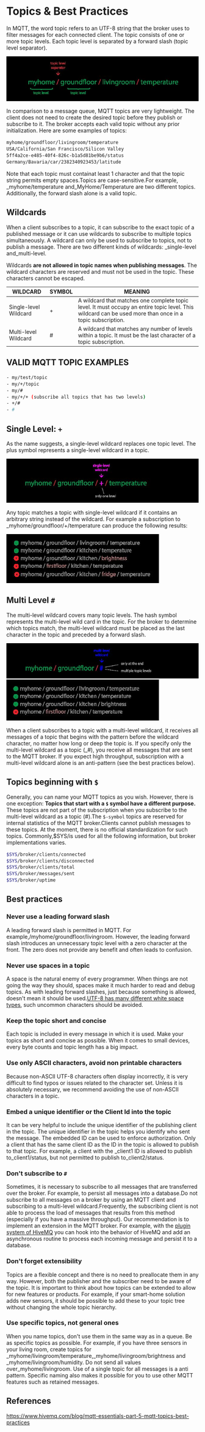 # Topics & Best Practices

In MQTT, the word topic refers to an UTF-8 string that the broker uses to filter messages for each connected client. The topic consists of one or more topic levels. Each topic level is separated by a forward slash (topic level separator).

![image](../../media/Topics-&-Best-Practices-image1.jpg)

In comparison to a message queue, MQTT topics are very lightweight. The client does not need to create the desired topic before they publish or subscribe to it. The broker accepts each valid topic without any prior initialization.
Here are some examples of topics:

```bash
myhome/groundfloor/livingroom/temperature
USA/California/San Francisco/Silicon Valley
5ff4a2ce-e485-40f4-826c-b1a5d81be9b6/status
Germany/Bavaria/car/2382340923453/latitude
```

Note that each topic must containat least 1 character and that the topic string permits empty spaces.Topics are case-sensitive.For example, _myhome/temperature and_MyHome/Temperature are two different topics. Additionally, the forward slash alone is a valid topic.

## Wildcards

When a client subscribes to a topic, it can subscribe to the exact topic of a published message or it can use wildcards to subscribe to multiple topics simultaneously. A wildcard can only be used to subscribe to topics, not to publish a message. There are two different kinds of wildcards: _single-level and_multi-level.

Wildcards **are not allowed in topic names when publishing messages**. The wildcard characters are reserved and must not be used in the topic. These characters cannot be escaped.

| **WILDCARD**          | **SYMBOL** | **MEANING**                                                                                                                                               |
|-------------|----------|-------------------------------------------------|
| Single-level Wildcard | +         | A wildcard that matches one complete topic level. It must occupy an entire topic level. This wildcard can be used more than once in a topic subscription. |
| Multi-level Wildcard  | #         | A wildcard that matches any number of levels within a topic. It must be the last character of a topic subscription.                                       |

## VALID MQTT TOPIC EXAMPLES

```bash
- my/test/topic
- my/+/topic
- my/#
- my/+/+ (subscribe all topics that has two levels)
- +/#
- #
```

## Single Level: `+`

As the name suggests, a single-level wildcard replaces one topic level. The plus symbol represents a single-level wildcard in a topic.

![image](../../media/Topics-&-Best-Practices-image2.jpg)

Any topic matches a topic with single-level wildcard if it contains an arbitrary string instead of the wildcard. For example a subscription to _myhome/groundfloor/+/temperature can produce the following results:

![image](../../media/Topics-&-Best-Practices-image3.jpg)

## Multi Level `#`

The multi-level wildcard covers many topic levels. The hash symbol represents the multi-level wild card in the topic. For the broker to determine which topics match, the multi-level wildcard must be placed as the last character in the topic and preceded by a forward slash.

![image](../../media/Topics-&-Best-Practices-image4.jpg)
![image](../../media/Topics-&-Best-Practices-image5.jpg)

When a client subscribes to a topic with a multi-level wildcard, it receives all messages of a topic that begins with the pattern before the wildcard character, no matter how long or deep the topic is. If you specify only the multi-level wildcard as a topic (_#), you receive all messages that are sent to the MQTT broker. If you expect high throughput, subscription with a multi-level wildcard alone is an anti-pattern (see the best practices below).

## Topics beginning with `$`

Generally, you can name your MQTT topics as you wish. However, there is one exception: **Topics that start with a `$` symbol have a different purpose.** These topics are not part of the subscription when you subscribe to the multi-level wildcard as a topic (#).The `$-symbol` topics are reserved for internal statistics of the MQTT broker.Clients cannot publish messages to these topics. At the moment, there is no official standardization for such topics. Commonly,$SYS/is used for all the following information, but broker implementations varies.

```bash
$SYS/broker/clients/connected
$SYS/broker/clients/disconnected
$SYS/broker/clients/total
$SYS/broker/messages/sent
$SYS/broker/uptime
```

## Best practices

### Never use a leading forward slash

A leading forward slash is permitted in MQTT. For example,/myhome/groundfloor/livingroom. However, the leading forward slash introduces an unnecessary topic level with a zero character at the front. The zero does not provide any benefit and often leads to confusion.

### Never use spaces in a topic

A space is the natural enemy of every programmer. When things are not going the way they should, spaces make it much harder to read and debug topics. As with leading forward slashes, just because something is allowed, doesn't mean it should be used.[UTF-8 has many different white space types](http://www.cs.tut.fi/~jkorpela/chars/spaces.html), such uncommon characters should be avoided.

### Keep the topic short and concise

Each topic is included in every message in which it is used. Make your topics as short and concise as possible. When it comes to small devices, every byte counts and topic length has a big impact.

### Use only ASCII characters, avoid non printable characters

Because non-ASCII UTF-8 characters often display incorrectly, it is very difficult to find typos or issues related to the character set. Unless it is absolutely necessary, we recommend avoiding the use of non-ASCII characters in a topic.

### Embed a unique identifier or the Client Id into the topic

It can be very helpful to include the unique identifier of the publishing client in the topic. The unique identifier in the topic helps you identify who sent the message. The embedded ID can be used to enforce authorization. Only a client that has the same client ID as the ID in the topic is allowed to publish to that topic. For example, a client with the _client1 ID is allowed to publish to_client1/status, but not permitted to publish to_client2/status.

### Don't subscribe to `#`

Sometimes, it is necessary to subscribe to all messages that are transferred over the broker. For example, to persist all messages into a database.Do not subscribe to all messages on a broker by using an MQTT client and subscribing to a multi-level wildcard.Frequently, the subscribing client is not able to process the load of messages that results from this method (especially if you have a massive throughput). Our recommendation is to implement an extension in the MQTT broker. For example, with the [plugin system of HiveMQ](https://www.hivemq.com/extensions) you can hook into the behavior of HiveMQ and add an asynchronous routine to process each incoming message and persist it to a database.

### Don't forget extensibility

Topics are a flexible concept and there is no need to preallocate them in any way. However, both the publisher and the subscriber need to be aware of the topic. It is important to think about how topics can be extended to allow for new features or products. For example, if your smart-home solution adds new sensors, it should be possible to add these to your topic tree without changing the whole topic hierarchy.

### Use specific topics, not general ones

When you name topics, don't use them in the same way as in a queue. Be as specific topics as possible. For example, if you have three sensors in your living room, create topics for _myhome/livingroom/temperature,_myhome/livingroom/brightness and _myhome/livingroom/humidity. Do not send all values over_myhome/livingroom. Use of a single topic for all messages is a anti pattern. Specific naming also makes it possible for you to use other MQTT features such as retained messages.

## References

<https://www.hivemq.com/blog/mqtt-essentials-part-5-mqtt-topics-best-practices>

